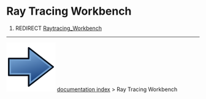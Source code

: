 # Ray Tracing Workbench
1.  REDIRECT [Raytracing_Workbench](Raytracing_Workbench.md)



---
![](images/Button_right.svg) [documentation index](../README.md) > Ray Tracing Workbench
